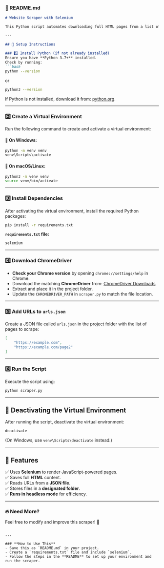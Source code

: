 ### **📄 README.md**
```md
# Website Scraper with Selenium

This Python script automates downloading full HTML pages from a list of URLs using Selenium. It loads each page, waits for JavaScript execution, and saves the complete HTML content in a specified folder.

---

## 🔧 Setup Instructions

### 1️⃣ Install Python (if not already installed)
Ensure you have **Python 3.7+** installed.  
Check by running:
```bash
python --version
```
or
```bash
python3 --version
```

If Python is not installed, download it from: [python.org](https://www.python.org/downloads/).

---

### 2️⃣ Create a Virtual Environment
Run the following command to create and activate a virtual environment:

#### 📌 **On Windows:**
```bash
python -m venv venv
venv\Scripts\activate
```

#### 📌 **On macOS/Linux:**
```bash
python3 -m venv venv
source venv/bin/activate
```

---

### 3️⃣ Install Dependencies
After activating the virtual environment, install the required Python packages:

```bash
pip install -r requirements.txt
```

**`requirements.txt` file:**
```txt
selenium
```

---

### 4️⃣ Download ChromeDriver
- **Check your Chrome version** by opening `chrome://settings/help` in Chrome.
- Download the matching **ChromeDriver** from: [ChromeDriver Downloads](https://sites.google.com/chromium.org/driver/)
- Extract and place it in the project folder.
- Update the `CHROMEDRIVER_PATH` in `scraper.py` to match the file location.

---

### 5️⃣ Add URLs to `urls.json`
Create a JSON file called `urls.json` in the project folder with the list of pages to scrape:

```json
[
    "https://example.com",
    "https://example.com/page2"
]
```

---

### 6️⃣ Run the Script
Execute the script using:

```bash
python scraper.py
```

---

## 🛑 Deactivating the Virtual Environment
After running the script, deactivate the virtual environment:

```bash
deactivate
```

(On Windows, use `venv\Scripts\deactivate` instead.)

---

## 🚀 Features
✅ Uses **Selenium** to render JavaScript-powered pages.  
✅ Saves full **HTML** content.  
✅ Reads URLs from a **JSON file**.  
✅ Stores files in a **designated folder**.  
✅ **Runs in headless mode** for efficiency.  

---

### 🔥 Need More?
Feel free to modify and improve this scraper! 🚀
```

---

### **How to Use This**
- Save this as `README.md` in your project.
- Create a `requirements.txt` file and include `selenium`.
- Follow the steps in the **README** to set up your environment and run the scraper.